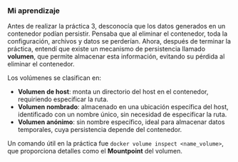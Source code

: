 ### Mi aprendizaje

Antes de realizar la práctica 3, desconocía que los datos generados en un contenedor podían persistir. Pensaba que al eliminar el contenedor, toda la configuración, archivos y datos se perderían. Ahora, después de terminar la práctica, entendí que existe un mecanismo de persistencia llamado **volumen**, que permite almacenar esta información, evitando su pérdida al eliminar el contenedor. 

Los volúmenes se clasifican en:

- **Volumen de host**: monta un directorio del host en el contenedor, requiriendo especificar la ruta.
- **Volumen nombrado**: almacenado en una ubicación específica del host, identificado con un nombre único, sin necesidad de especificar la ruta.
- **Volumen anónimo**: sin nombre específico, ideal para almacenar datos temporales, cuya persistencia depende del contenedor.

Un comando útil en la práctica fue `docker volume inspect <name_volume>`, que proporciona detalles como el **Mountpoint** del volumen.
